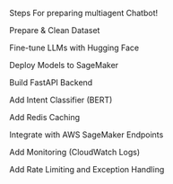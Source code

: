 Steps For preparing multiagent Chatbot!

Prepare & Clean Dataset


Fine-tune LLMs with Hugging Face


Deploy Models to SageMaker


Build FastAPI Backend


Add Intent Classifier (BERT)


Add Redis Caching


Integrate with AWS SageMaker Endpoints


Add Monitoring (CloudWatch Logs)


Add Rate Limiting and Exception Handling
